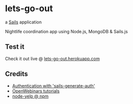 # lets-go-out

a [Sails](http://sailsjs.org) application

Nightlife coordination app using Node.js, MongoDB &amp; Sails.js

## Test it

Check it out live @ [lets-go-out.herokuapp.com](http://lets-go-out.herokuapp.com)

## Credits

- [Authentication with 'sails-generate-auth'](http://blog.cendekiapp.com/2015/04/02/add-authentication-in-sailsjs-api/)
- [OpenWebinars tutorials](https://openwebinars.net/blog/?s=sails.js)
- [node-yelp @ npm ](https://www.npmjs.com/package/node-yelp)